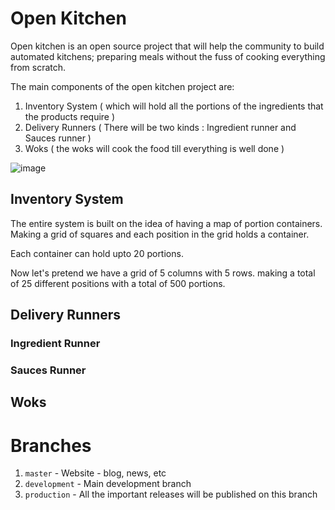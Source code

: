 # Open Kitchen 

Open kitchen is an open source project that will help the community to build automated kitchens; preparing meals without the fuss of cooking everything from scratch. 

The main components of the open kitchen project are:

1. Inventory System ( which will hold all the portions of the ingredients that the products require )
1. Delivery Runners ( There will be two kinds : Ingredient runner and Sauces runner )
1. Woks ( the woks will cook the food till everything is well done )

![image](https://user-images.githubusercontent.com/9138358/56100440-e2586680-5ed5-11e9-94b7-4fdbc3a83436.png)


## Inventory System

The entire system is built on the idea of having a map of portion containers. Making a grid of squares and each position in the grid holds a container. 

Each container can hold upto 20 portions. 

Now let's pretend we have a grid of 5 columns with 5 rows. making a total of 25 different positions with a total of 500 portions.




## Delivery Runners


### Ingredient Runner


### Sauces Runner


## Woks




# Branches

1. `master` - Website - blog, news, etc 
1. `development` - Main development branch
1. `production` - All the important releases will be published on this branch
